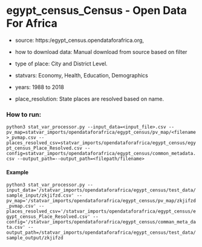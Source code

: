 # egypt_census_Census - Open Data For Africa

- source: https:/egypt_census.opendataforafrica.org, 

- how to download data: Manual download from source based on filter 

- type of place: City and District Level.

- statvars: Economy, Health, Education, Demographics

- years: 1988 to 2018

- place_resolution: State places are resolved based on name.

### How to run:

`python3 stat_var_processor.py --input_data=<input_file>.csv --pv_map=statvar_imports/opendataforafrica/egypt_census/pv_map/<filename>_pvmap.csv --places_resolved_csv=statvar_imports/opendataforafrica/egypt_census/egypt_census_Place_Resolved.csv --config=statvar_imports/opendataforafrica/egypt_census/common_metadata.csv --output_path=--output_path=<filepath/filename>`

#### Example
`python3 stat_var_processor.py --input_data='/statvar_imports/opendataforafrica/egypt_census/test_data/sample_input/zkjifzd.csv' --pv_map='/statvar_imports/opendataforafrica/egypt_census/pv_map/zkjifzd_pvmap.csv' --places_resolved_csv='/statvar_imports/opendataforafrica/egypt_census/egypt_census_Place_Resolved.csv' --config='/statvar_imports/opendataforafrica/egypt_census/comman_meta_data.csv' --output_path=/statvar_imports/opendataforafrica/egypt_census/test_data/sample_output/zkjifzd `
